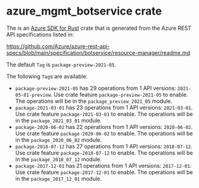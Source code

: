 # azure_mgmt_botservice crate

The is an [Azure SDK for Rust](https://github.com/Azure/azure-sdk-for-rust) crate that is generated from the Azure REST API specifications listed in:

https://github.com/Azure/azure-rest-api-specs/blob/main/specification/botservice/resource-manager/readme.md

The default `Tag` is `package-preview-2021-05`.

The following `Tag`s are available:

- `package-preview-2021-05` has 29 operations from 1 API versions: `2021-05-01-preview`. Use crate feature `package-preview-2021-05` to enable. The operations will be in the `package_preview_2021_05` module.
- `package-2021-03-01` has 23 operations from 1 API versions: `2021-03-01`. Use crate feature `package-2021-03-01` to enable. The operations will be in the `package_2021_03_01` module.
- `package-2020-06-02` has 22 operations from 1 API versions: `2020-06-02`. Use crate feature `package-2020-06-02` to enable. The operations will be in the `package_2020_06_02` module.
- `package-2018-07-12` has 27 operations from 1 API versions: `2018-07-12`. Use crate feature `package-2018-07-12` to enable. The operations will be in the `package_2018_07_12` module.
- `package-2017-12-01` has 21 operations from 1 API versions: `2017-12-01`. Use crate feature `package-2017-12-01` to enable. The operations will be in the `package_2017_12_01` module.